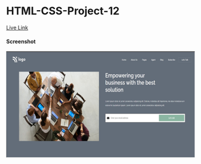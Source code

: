 # HTML-CSS-Project-12

[Live Link](https://html-proj-12.netlify.app/)

#### Screenshot
![](./screenshot/proj-12.png)